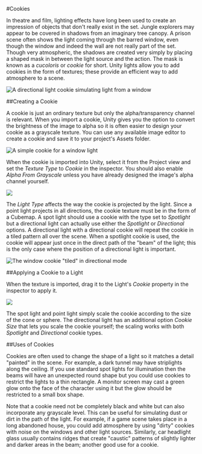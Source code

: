 #Cookies

In theatre and film, lighting effects have long been used to create an impression of objects that don't really exist in the set. Jungle explorers may appear to be covered in shadows from an imaginary tree canopy. A prison scene often shows the light coming through the barred window, even though the window and indeed the wall are not really part of the set. Though very atmospheric, the shadows are created very simply by placing a shaped mask in between the light source and the action. The mask is known as a _cucoloris_ or _cookie_ for short. Unity lights allow you to add cookies in the form of textures; these provide an efficient way to add atmosphere to a scene.

![A directional light cookie simulating light from a window](../uploads/Main/CookieExample.png)


##Creating a Cookie

A cookie is just an ordinary texture but only the alpha/transparency channel is relevant. When you import a cookie, Unity gives you the option to convert the brightness of the image to alpha so it is often easier to design your cookie as a grayscale texture. You can use any available image editor to create a cookie and save it to your project's Assets folder.

![A simple cookie for a window light](../uploads/Main/Cookie.png)

When the cookie is imported into Unity, select it from the Project view and set the _Texture Type_ to _Cookie_ in the inspector. You should also enable _Alpha From Grayscale_ unless you have already designed the image's alpha channel yourself. 

![](../uploads/Main/CookieImportSettings.png)

The _Light Type_ affects the way the cookie is projected by the light. Since a point light projects in all directions, the cookie texture must be in the form of a Cubemap. A spot light should use a cookie with the type set to _Spotlight_ but a directional light can actually use either the _Spotlight_ or _Directional_ options. A directional light with a directional cookie will repeat the cookie in a tiled pattern all over the scene. When a spotlight cookie is used, the cookie will appear just once in the direct path of the "beam" of the light; this is the only case where the position of a directional light is important.

![The window cookie "tiled" in directional mode](../uploads/Main/CookieDirectional.png)


##Applying a Cookie to a Light

When the texture is imported, drag it to the Light's _Cookie_ property in the inspector to apply it.

![](../uploads/Main/CookieLightInspector.png)

The spot light and point light simply scale the cookie according to the size of the cone or sphere. The directional light has an additional option _Cookie Size_ that lets you scale the cookie yourself; the scaling works with both _Spotlight_ and _Directional_ cookie types.


##Uses of Cookies

Cookies are often used to change the shape of a light so it matches a detail "painted" in the scene. For example, a dark tunnel may have striplights along the ceiling. If you use standard spot lights for illumination then the beams will have an unexpected round shape but you could use cookies to restrict the lights to a thin rectangle. A monitor screen may cast a green glow onto the face of the character using it but the glow should be restricted to a small box shape.

Note that a cookie need not be completely black and white but can also incorporate any grayscale level. This can be useful for simulating dust or dirt in the path of the light. For example, if a game scene takes place in a long abandoned house, you could add atmosphere by using "dirty" cookies with noise on the windows and other light sources. Similarly, car headlight glass usually contains ridges that create "caustic" patterns of slightly lighter and darker areas in the beam; another good use for a cookie.